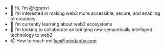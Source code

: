 - 👋 Hi, I’m @kgranvi
- 👀 I’m interested in making web3 more accessible, secure, and enabling of creatives
- 🌱 I’m currently learning about web3 ecosystems
- 💞️ I’m looking to collaborate on bringing new semantically intelligent technology to web3
- 📫 How to reach me ken@mindaptiv.com

<!---
kgranvi/kgranvi is a ✨ special ✨ repository because its `README.md` (this file) appears on your GitHub profile.
You can click the Preview link to take a look at your changes.
--->
